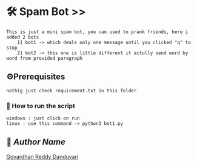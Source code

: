 
# 🛠️ Spam Bot >>
    This is just a mini spam bot, you can used to prank friends, here i added 2 bots 
        1] bot1 -> which deals only one message until you clicked "q" to stop
        2] bot2 -> this one is little different it actully send word by word from provided paragraph

## ⚙️Prerequisites
    nothig just check requirement.txt in this folder

### 🌟 How to run the script
    windows : just click on run 
    linux : use this command -> python3 bot1.py


## 🤖 *Author Name*

[Govardhan Reddy Danduvari](https://github.com/govardhan9797)
